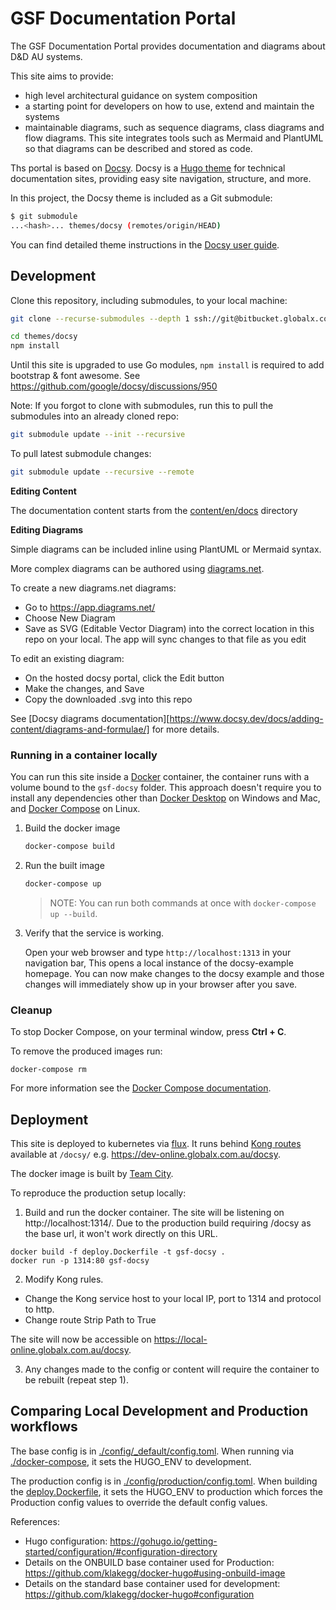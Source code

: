 # GSF Documentation Portal

The GSF Documentation Portal provides documentation and diagrams about D&D AU systems.

This site aims to provide:

- high level architectural guidance on system composition
- a starting point for developers on how to use, extend and maintain the systems
- maintainable diagrams, such as sequence diagrams, class diagrams and flow diagrams. This site integrates tools such as Mermaid and PlantUML so that diagrams can be described and stored as code. 

Ths portal is based on [Docsy][]. Docsy is a [Hugo theme][] for technical documentation sites, providing easy
site navigation, structure, and more.

In this project, the Docsy theme is included as a Git submodule:

```bash
$ git submodule
...<hash>... themes/docsy (remotes/origin/HEAD)
```

You can find detailed theme instructions in the [Docsy user guide][].

## Development

Clone this repository, including submodules, to your local machine:

```bash
git clone --recurse-submodules --depth 1 ssh://git@bitbucket.globalx.com.au:7999/ar/gsf-docsy.git

cd themes/docsy
npm install
```
Until this site is upgraded to use Go modules, `npm install` is required to add bootstrap & font awesome. See https://github.com/google/docsy/discussions/950

Note: If you forgot to clone with submodules, run this to pull the submodules into an already cloned repo:

```bash
git submodule update --init --recursive
```

To pull latest submodule changes:

```bash
git submodule update --recursive --remote
```

**Editing Content**

The documentation content starts from the [content/en/docs](./content/en/docs) directory

**Editing Diagrams**

Simple diagrams can be included inline using PlantUML or Mermaid syntax.

More complex diagrams can be authored using [diagrams.net](https://diagrams.net). 

To create a new diagrams.net diagrams:

* Go to https://app.diagrams.net/
* Choose New Diagram
* Save as SVG (Editable Vector Diagram) into the correct location in this repo on your local. The app will sync changes to that file as you edit

To edit an existing diagram:

* On the hosted docsy portal, click the Edit button
* Make the changes, and Save
* Copy the downloaded .svg into this repo

See [Docsy diagrams documentation][https://www.docsy.dev/docs/adding-content/diagrams-and-formulae/] for more details.

### Running in a container locally

You can run this site inside a [Docker](https://docs.docker.com/)
container, the container runs with a volume bound to the `gsf-docsy`
folder. This approach doesn't require you to install any dependencies other
than [Docker Desktop](https://www.docker.com/products/docker-desktop) on
Windows and Mac, and [Docker Compose](https://docs.docker.com/compose/install/)
on Linux.

1. Build the docker image

   ```bash
   docker-compose build
   ```

1. Run the built image

   ```bash
   docker-compose up
   ```

   > NOTE: You can run both commands at once with `docker-compose up --build`.

1. Verify that the service is working.

   Open your web browser and type `http://localhost:1313` in your navigation bar,
   This opens a local instance of the docsy-example homepage. You can now make
   changes to the docsy example and those changes will immediately show up in your
   browser after you save.

### Cleanup

To stop Docker Compose, on your terminal window, press **Ctrl + C**.

To remove the produced images run:

```console
docker-compose rm
```

For more information see the [Docker Compose
documentation](https://docs.docker.com/compose/gettingstarted/).

[docsy user guide]: https://docsy.dev/docs
[docsy]: https://github.com/google/docsy
[hugo theme]: https://www.mikedane.com/static-site-generators/hugo/installing-using-themes/

## Deployment

This site is deployed to kubernetes via [flux](https://bitbucket.globalx.com.au/projects/CLD/repos/flux-gsf/browse). It runs behind [Kong routes](https://bitbucket.globalx.com.au/projects/KONG/repos/kong-configuration-deck/browse) available at `/docsy/` e.g. https://dev-online.globalx.com.au/docsy.

The docker image is built by [Team City](https://teamcity.globalx.com.au).

To reproduce the production setup locally:

1. Build and run the docker container. The site will be listening on http://localhost:1314/. Due to the production build requiring /docsy as the base url, it won't work directly on this URL.

```
docker build -f deploy.Dockerfile -t gsf-docsy .
docker run -p 1314:80 gsf-docsy
```

2. Modify Kong rules.

* Change the Kong service host to your local IP, port to 1314 and protocol to http.
* Change route Strip Path to True

The site will now be accessible on https://local-online.globalx.com.au/docsy.

3. Any changes made to the config or content will require the container to be rebuilt (repeat step 1).

## Comparing Local Development and Production workflows

The base config is in [./config/\_default/config.toml](). When running via [./docker-compose](), it sets the HUGO_ENV to development.

The production config is in [./config/production/config.toml](). When building the [deploy.Dockerfile](), it sets the HUGO_ENV to production which forces the Production config values to override the default config values.

References:

- Hugo configuration: https://gohugo.io/getting-started/configuration/#configuration-directory
- Details on the ONBUILD base container used for Production: https://github.com/klakegg/docker-hugo#using-onbuild-image
- Details on the standard base container used for development: https://github.com/klakegg/docker-hugo#configuration
